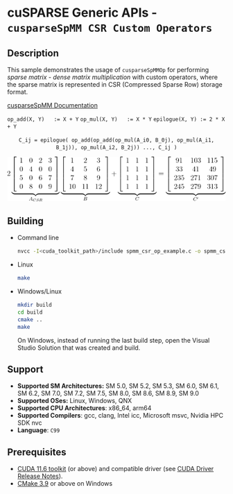 # cuSPARSE Generic APIs - `cusparseSpMM CSR Custom Operators`

## Description

This sample demonstrates the usage of `cusparseSpMMOp` for performing *sparse matrix - dense matrix multiplication* with custom operators, where the sparse matrix is represented in CSR (Compressed Sparse Row) storage format.

[cusparseSpMM Documentation](https://docs.nvidia.com/cuda/cusparse/index.html#cusparse-generic-function-spmm_op)

`op_add(X, Y)   := X + Y`
`op_mul(X, Y)   := X * Y`
`epilogue(X, Y) := 2 * X + Y`

<center>

`C_ij = epilogue( op_add(op_add(op_mul(A_i0, B_0j), op_mul(A_i1, B_1j)), op_mul(A_i2, B_2j)) ..., C_ij )`

![](spmm_csr_op.png)
</center>

## Building

* Command line
    ```bash
    nvcc -I<cuda_toolkit_path>/include spmm_csr_op_example.c -o spmm_csr_op_example -lcusparse
    ```

* Linux
    ```bash
    make
    ```

* Windows/Linux
    ```bash
    mkdir build
    cd build
    cmake ..
    make
    ```
    On Windows, instead of running the last build step, open the Visual Studio Solution that was created and build.

## Support

* **Supported SM Architectures:** SM 5.0, SM 5.2, SM 5.3, SM 6.0, SM 6.1, SM 6.2, SM 7.0, SM 7.2, SM 7.5, SM 8.0, SM 8.6, SM 8.9, SM 9.0
* **Supported OSes:** Linux, Windows, QNX
* **Supported CPU Architectures**: x86_64, arm64
* **Supported Compilers**: gcc, clang, Intel icc, Microsoft msvc, Nvidia HPC SDK nvc
* **Language**: `C99`

## Prerequisites

* [CUDA 11.6 toolkit](https://developer.nvidia.com/cuda-downloads) (or above) and compatible driver (see [CUDA Driver Release Notes](https://docs.nvidia.com/cuda/cuda-toolkit-release-notes/index.html#cuda-major-component-versions)).
* [CMake 3.9](https://cmake.org/download/) or above on Windows
